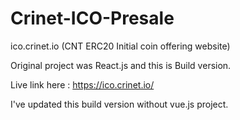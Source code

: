 # Crinet-ICO-Presale
ico.crinet.io (CNT ERC20 Initial coin offering website)

Original project was React.js and this is Build version.

Live link here : https://ico.crinet.io/

I've updated this build version without vue.js project.
